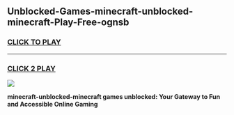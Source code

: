 
## Unblocked-Games-minecraft-unblocked-minecraft-Play-Free-ognsb
<h3>
<a href="https://premium76.site?title=minecraft-unblocked-minecraft&ref=21A">CLICK TO PLAY</a></h3>
<hr>

<h3>
<a href="https://premium76.site?title=minecraft-unblocked-minecraft&ref=21A">CLICK 2 PLAY</a>
  
</h3>

<a href="https://premium76.site?title=minecraft-unblocked-minecraft&ref=21A"><img src="https://clearcache.store/games.png"></a>


**minecraft-unblocked-minecraft games unblocked: Your Gateway to Fun and Accessible Online Gaming**
